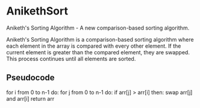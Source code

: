 # AnikethSort
Aniketh's Sorting Algorithm - A new comparison-based sorting algorithm.

Aniketh's Sorting Algorithm is a comparison-based sorting algorithm where each element in the array is compared with every other element. If the current element is greater than the compared element, they are swapped. This process continues until all elements are sorted.

## Pseudocode
for i from 0 to n-1 do:
    for j from 0 to n-1 do:
        if arr[j] > arr[i] then:
            swap arr[j] and arr[i]
return arr
